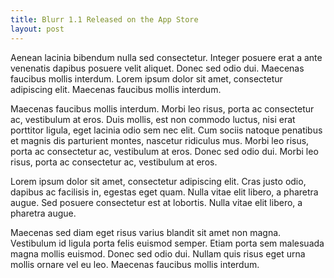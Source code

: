 ```yaml
---
title: Blurr 1.1 Released on the App Store
layout: post
---
```


Aenean lacinia bibendum nulla sed consectetur. Integer posuere erat a ante venenatis dapibus posuere velit aliquet. Donec sed odio dui. Maecenas faucibus mollis interdum. Lorem ipsum dolor sit amet, consectetur adipiscing elit. Maecenas faucibus mollis interdum.

Maecenas faucibus mollis interdum. Morbi leo risus, porta ac consectetur ac, vestibulum at eros. Duis mollis, est non commodo luctus, nisi erat porttitor ligula, eget lacinia odio sem nec elit. Cum sociis natoque penatibus et magnis dis parturient montes, nascetur ridiculus mus. Morbi leo risus, porta ac consectetur ac, vestibulum at eros. Donec sed odio dui. Morbi leo risus, porta ac consectetur ac, vestibulum at eros.

Lorem ipsum dolor sit amet, consectetur adipiscing elit. Cras justo odio, dapibus ac facilisis in, egestas eget quam. Nulla vitae elit libero, a pharetra augue. Sed posuere consectetur est at lobortis. Nulla vitae elit libero, a pharetra augue.

Maecenas sed diam eget risus varius blandit sit amet non magna. Vestibulum id ligula porta felis euismod semper. Etiam porta sem malesuada magna mollis euismod. Donec sed odio dui. Nullam quis risus eget urna mollis ornare vel eu leo. Maecenas faucibus mollis interdum.